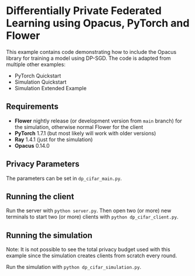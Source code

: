 # Differentially Private Federated Learning using Opacus, PyTorch and Flower

This example contains code demonstrating how to include the Opacus library for training a model using DP-SGD. The code is adapted from multiple other examples:

- PyTorch Quickstart
- Simulation Quickstart
- Simulation Extended Example

## Requirements

- **Flower** nightly release (or development version from `main` branch) for the simulation, otherwise normal Flower for the client 
- **PyTorch** 1.7.1 (but most likely will work with older versions)
- **Ray** 1.4.1 (just for the simulation)
- **Opacus** 0.14.0

## Privacy Parameters

The parameters can be set in `dp_cifar_main.py`.

## Running the client

Run the server with `python server.py`. Then open two (or more) new terminals to start two (or more) clients with `python dp_cifar_client.py`.

## Running the simulation

Note: It is not possible to see the total privacy budget used with this example since the simulation creates clients from scratch every round.

Run the simulation with `python dp_cifar_simulation.py`.

